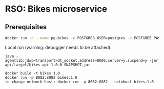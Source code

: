 # RSO: Bikes microservice

## Prerequisites

```bash
docker run -d --name pg-bikes -e POSTGRES_USER=postgres -e POSTGRES_PASSWORD=postgres -e POSTGRES_DB=bike -p 5434:5432 postgres:latest
```

Local run (warning: debugger needs to be attached):
```
java -agentlib:jdwp=transport=dt_socket,address=8000,server=y,suspend=y -jar api/target/bikes-api-1.0.0-SNAPSHOT.jar
```

```
docker build -t bikes:1.0 .
docker run -p 8082:8082 bikes:1.0
to change network host: docker run -p 8082:8082 --net=host bikes:1.0
```
